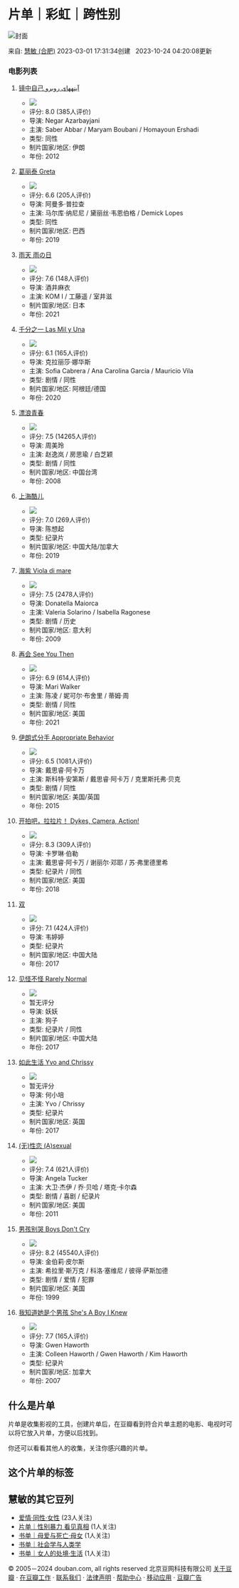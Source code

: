 # 片单｜彩虹｜跨性别

![封面](https://img1.doubanio.com/dae/merged_cover/img_handler/doulist_cover/round_rec/154224741-20231024042008)

来自: [慧敏 (合肥)](https://www.douban.com/people/blueleaf_lee/) 2023-03-01 17:31:34创建   2023-10-24 04:20:08更新

### 电影列表

1. [镜中自己 آینههای روبرو](https://movie.douban.com/subject/10831196/)
   - ![](https://img1.doubanio.com/view/photo/s_ratio_poster/public/p2164200108.webp)
   - 评分: 8.0 (385人评价)
   - 导演: Negar Azarbayjani 
   - 主演: Saber Abbar / Maryam Boubani / Homayoun Ershadi 
   - 类型: 同性 
   - 制片国家/地区: 伊朗 
   - 年份: 2012

2. [葛丽泰 Greta](https://movie.douban.com/subject/30414277/)
   - ![](https://img3.doubanio.com/view/photo/s_ratio_poster/public/p2558701992.webp)
   - 评分: 6.6 (205人评价)
   - 导演: 阿曼多·普拉查 
   - 主演: 马尔库·纳尼尼 / 黛丽丝·韦恩伯格 / Demick Lopes 
   - 类型: 同性 
   - 制片国家/地区: 巴西 
   - 年份: 2019

3. [雨天 雨の日](https://movie.douban.com/subject/35634610/)
   - ![](https://img3.doubanio.com/view/photo/s_ratio_poster/public/p2703743487.webp)
   - 评分: 7.6 (148人评价)
   - 导演: 酒井麻衣 
   - 主演: KOM I / 工藤遥 / 室井滋 
   - 制片国家/地区: 日本 
   - 年份: 2021

4. [千分之一 Las Mil y Una](https://movie.douban.com/subject/34938132/)
   - ![](https://img1.doubanio.com/view/photo/s_ratio_poster/public/p2585602200.webp)
   - 评分: 6.1 (165人评价)
   - 导演: 克拉丽莎·娜华斯 
   - 主演: Sofia Cabrera / Ana Carolina Garcia / Mauricio Vila 
   - 类型: 剧情 / 同性 
   - 制片国家/地区: 阿根廷/德国 
   - 年份: 2020

5. [漂浪青春](https://movie.douban.com/subject/2375763/)
   - ![](https://img1.doubanio.com/view/photo/s_ratio_poster/public/p585407890.webp)
   - 评分: 7.5 (14265人评价)
   - 导演: 周美玲 
   - 主演: 赵逸岚 / 房思瑜 / 白芝颖 
   - 类型: 剧情 / 同性 
   - 制片国家/地区: 中国台湾 
   - 年份: 2008

6. [上海酷儿](https://movie.douban.com/subject/34445281/)
   - ![](https://img1.doubanio.com/view/photo/s_ratio_poster/public/p2560976049.webp)
   - 评分: 7.0 (269人评价)
   - 导演: 陈想起 
   - 类型: 纪录片 
   - 制片国家/地区: 中国大陆/加拿大 
   - 年份: 2019

7. [海紫 Viola di mare](https://movie.douban.com/subject/4093393/)
   - ![](https://img3.doubanio.com/view/photo/s_ratio_poster/public/p1005168082.webp)
   - 评分: 7.5 (2478人评价)
   - 导演: Donatella Maiorca 
   - 主演: Valeria Solarino / Isabella Ragonese 
   - 类型: 剧情 / 历史 
   - 制片国家/地区: 意大利 
   - 年份: 2009

8. [再会 See You Then](https://movie.douban.com/subject/35177476/)
   - ![](https://img3.doubanio.com/view/photo/s_ratio_poster/public/p2635508772.webp)
   - 评分: 6.9 (614人评价)
   - 导演: Mari Walker 
   - 主演: 陈凌 / 妮可尔·布舍里 / 蒂姆·周 
   - 类型: 剧情 / 同性 
   - 制片国家/地区: 美国 
   - 年份: 2021

9. [伊朗式分手 Appropriate Behavior](https://movie.douban.com/subject/25755250/)
   - ![](https://img3.doubanio.com/view/photo/s_ratio_poster/public/p2215209422.webp)
   - 评分: 6.5 (1081人评价)
   - 导演: 戴思睿·阿卡万 
   - 主演: 斯科特·安第斯 / 戴思睿·阿卡万 / 克里斯托弗·贝克 
   - 类型: 剧情 / 同性 
   - 制片国家/地区: 美国/英国 
   - 年份: 2015

10. [开拍吧，拉拉片！ Dykes, Camera, Action!](https://movie.douban.com/subject/30340275/)
    - ![](https://img9.doubanio.com/view/photo/s_ratio_poster/public/p2535724955.webp)
    - 评分: 8.3 (309人评价)
    - 导演: 卡罗琳·伯勒 
    - 主演: 戴思睿·阿卡万 / 谢丽尔·邓耶 / 苏·弗里德里希 
    - 类型: 纪录片 / 同性 
    - 制片国家/地区: 美国 
    - 年份: 2018

11. [双](https://movie.douban.com/subject/27168861/)
    - ![](https://img2.doubanio.com/view/photo/s_ratio_poster/public/p2564097701.webp)
    - 评分: 7.1 (424人评价)
    - 导演: 韦婷婷 
    - 类型: 纪录片 
    - 制片国家/地区: 中国大陆 
    - 年份: 2017

12. [见怪不怪 Rarely Normal](https://movie.douban.com/subject/27168875/)
    - ![](https://img9.doubanio.com/view/photo/s_ratio_poster/public/p2501730434.webp)
    - 暂无评分
    - 导演: 妖妖 
    - 主演: 狗子 
    - 类型: 纪录片 / 同性 
    - 制片国家/地区: 中国大陆 
    - 年份: 2017

13. [如此生活 Yvo and Chrissy](https://movie.douban.com/subject/27166487/)
    - ![](https://img3.doubanio.com/view/photo/s_ratio_poster/public/p2501676733.webp)
    - 暂无评分
    - 导演: 何小培 
    - 主演: Yvo / Chrissy 
    - 类型: 纪录片 
    - 制片国家/地区: 英国 
    - 年份: 2017

14. [(无)性恋 (A)sexual](https://movie.douban.com/subject/6812932/)
    - ![](https://img3.doubanio.com/view/photo/s_ratio_poster/public/p2356205317.webp)
    - 评分: 7.4 (621人评价)
    - 导演: Angela Tucker 
    - 主演: 大卫·杰伊 / 乔·贝哈 / 塔克·卡尔森 
    - 类型: 剧情 / 喜剧 / 纪录片 
    - 制片国家/地区: 美国 
    - 年份: 2011

15. [男孩别哭 Boys Don't Cry](https://movie.douban.com/subject/1300528/)
    - ![](https://img9.doubanio.com/view/photo/s_ratio_poster/public/p2167014595.webp)
    - 评分: 8.2 (45540人评价)
    - 导演: 金伯莉·皮尔斯 
    - 主演: 希拉里·斯万克 / 科洛·塞维尼 / 彼得·萨斯加德 
    - 类型: 剧情 / 爱情 / 犯罪 
    - 制片国家/地区: 美国 
    - 年份: 1999

16. [我知道她是个男孩 She's A Boy I Knew](https://movie.douban.com/subject/3055463/)
    - ![](https://img1.doubanio.com/view/photo/s_ratio_poster/public/p1194420690.webp)
    - 评分: 7.7 (165人评价)
    - 导演: Gwen Haworth 
    - 主演: Colleen Haworth / Gwen Haworth / Kim Haworth 
    - 类型: 纪录片 
    - 制片国家/地区: 加拿大 
    - 年份: 2007

## 什么是片单
片单是收集影视的工具，创建片单后，在豆瓣看到符合片单主题的电影、电视时可以将它放入片单，方便以后找到。

你还可以看看其他人的收集，关注你感兴趣的片单。 

## 这个片单的标签 
## 慧敏的其它豆列 
- [爱情·同性·女性](https://www.douban.com/doulist/153544755/)  (23人关注)
- [片单｜性别暴力 看见真相](https://www.douban.com/doulist/154146678/)  (1人关注)
- [书单｜母爱与死亡·母女](https://www.douban.com/doulist/153547598/)  (1人关注)
- [书单｜社会学与人类学](https://www.douban.com/doulist/153150947/)
- [书单｜女人的处境·生活](https://www.douban.com/doulist/153701823/)  (1人关注)

© 2005－2024 douban.com, all rights reserved 北京豆网科技有限公司 [关于豆瓣](https://www.douban.com/about) · [在豆瓣工作](https://www.douban.com/jobs) · [联系我们](https://www.douban.com/about?topic=contactus) · [法律声明](https://www.douban.com/about/legal) · [帮助中心](https://help.douban.com/?app=main) · [移动应用](https://www.douban.com/doubanapp/) · [豆瓣广告](https://www.douban.com/partner/)